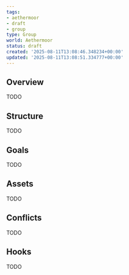 ```yaml
---
tags:
- aethermoor
- draft
- group
type: Group
world: Aethermoor
status: draft
created: '2025-08-11T13:08:46.348234+00:00'
updated: '2025-08-11T13:08:51.334777+00:00'
---
```



## Overview

TODO
## Structure

TODO
## Goals

TODO
## Assets

TODO
## Conflicts

TODO
## Hooks

TODO
